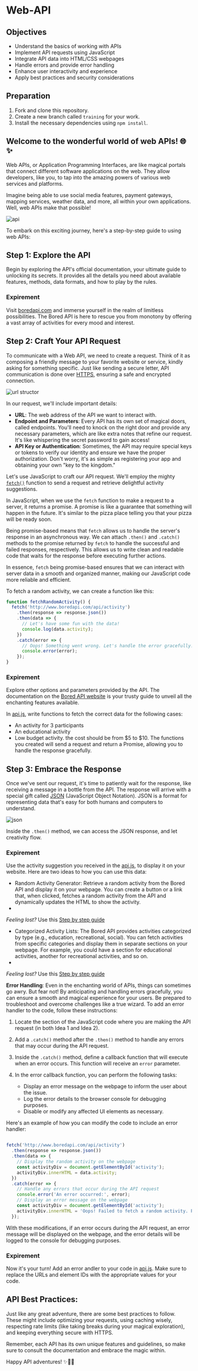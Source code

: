 # Web-API

## Objectives

- Understand the basics of working with APIs
- Implement API requests using JavaScript
- Integrate API data into HTML/CSS webpages
- Handle errors and provide error handling
- Enhance user interactivity and experience
- Apply best practices and security considerations

## Preparation

1. Fork and clone this repository.
2. Create a new branch called `training` for your work.
3. Install the necessary dependencies using `npm install`.


## Welcome to the wonderful world of web APIs! 🌐✨

Web APIs, or Application Programming Interfaces, are like magical portals that connect different software applications on the web. They allow developers, like you, to tap into the amazing powers of various web services and platforms.

Imagine being able to use social media features, payment gateways, mapping services, weather data, and more, all within your own applications. Well, web APIs make that possible!

![api](https://www.grapecity.com/componentone/docs/webapi/online-webapicore/images/webapi_core.png)

To embark on this exciting journey, here's a step-by-step guide to using web APIs:

## Step 1: Explore the API
Begin by exploring the API's official documentation, your ultimate guide to unlocking its secrets. It provides all the details you need about available features, methods, data formats, and how to play by the rules.

### Expirement
Visit [boredapi.com](http://www.boredapi.com/) and immerse yourself in the realm of limitless possibilities. The Bored API is here to rescue you from monotony by offering a vast array of activities for every mood and interest.

## Step 2: Craft Your API Request

To communicate with a Web API, we need to create a request. Think of it as composing a friendly message to your favorite website or service, kindly asking for something specific. Just like sending a secure letter, API communication is done over [HTTPS](https://developer.mozilla.org/en-US/docs/Web/HTTP), ensuring a safe and encrypted connection.

![url structor]([https://upload.wikimedia.org/wikipedia/commons/b/ba/URL_structure.jpg](https://cdn.ttgtmedia.com/rms/editorial/020619_TSS_RESTful-URL_half_column_mobile.png))

In our request, we'll include important details:
* **URL**: The web address of the API we want to interact with. 
* **Endpoint and Parameters**: Every API has its own set of magical doors, called endpoints. You'll need to knock on the right door and provide any necessary parameters, which are like extra notes that refine our request. It's like whispering the secret password to gain access!
* **API Key or Authentication**: Sometimes, the API may require special keys or tokens to verify our identity and ensure we have the proper authorization. Don't worry, it's as simple as registering your app and obtaining your own "key to the kingdom."

Let's use JavaScript to craft our API request. We'll employ the mighty [`fetch()`](https://developer.mozilla.org/en-US/docs/Web/API/Fetch_API/Using_Fetch) function to send a request and retrieve delightful activity suggestions.

In JavaScript, when we use the `fetch` function to make a request to a server, it returns a promise. A promise is like a guarantee that something will happen in the future. It's similar to the pizza place telling you that your pizza will be ready soon.

Being promise-based means that `fetch` allows us to handle the server's response in an asynchronous way. We can attach `.then()` and `.catch()` methods to the promise returned by `fetch` to handle the successful and failed responses, respectively. This allows us to write clean and readable code that waits for the response before executing further actions.

In essence, `fetch` being promise-based ensures that we can interact with server data in a smooth and organized manner, making our JavaScript code more reliable and efficient.

To fetch a random activity, we can create a function like this:

```js
function fetchRandomActivity() {
  fetch('http://www.boredapi.com/api/activity')
    .then(response => response.json())
    .then(data => {
      // Let's have some fun with the data!
      console.log(data.activity);
    })
    .catch(error => {
      // Oops! Something went wrong. Let's handle the error gracefully.
      console.error(error);
    });
}
```
### Expirement
Explore other options and parameters provided by the API. The documentation on the [Bored API website](http://www.boredapi.com/) is your trusty guide to unveil all the enchanting features available.

In [api.js](./expirement/api.js), write functions to fetch the correct data for the following cases:
* An activity for 3 participants
* An educational activity
* Low budget activity. the cost should be from $5 to $10.
The functions you created will send a request and return a Promise, allowing you to handle the response gracefully.

## Step 3: Embrace the Response

Once we've sent our request, it's time to patiently wait for the response, like receiving a message in a bottle from the API. 
The response will arrive with a special gift called [JSON](https://en.wikipedia.org/wiki/JSON) (JavaScript Object Notation). 
JSON is a format for representing data that's easy for both humans and computers to understand.

![json](https://www.w3resource.com/w3r_images/jsonviewer.stack.hu-format.png)

Inside the `.then()` method, we can access the JSON response, and let creativity flow. 

### Expirement

Use the activity suggestion you received in the [api.js](./expirement/api.js), to display it on your website. Here are two ideas to how you can use this data:
* Random Activity Generator: Retrieve a random activity from the Bored API and display it on your webpage. You can create a button or a link that, when clicked, fetches a random activity from the API and dynamically updates the HTML to show the activity.
* 
*Feeling lost?*
Use this [Step by step guide](./expirement/activity-generator-guide.md)

* Categorized Activity Lists: The Bored API provides activities categorized by type (e.g., education, recreational, social). You can fetch activities from specific categories and display them in separate sections on your webpage. For example, you could have a section for educational activities, another for recreational activities, and so on.
* 
*Feeling lost?*
Use this [Step by step guide](./expirement/categorized-activities-guide.md)




**Error Handling**: Even in the enchanting world of APIs, things can sometimes go awry. But fear not! By anticipating and handling errors gracefully, you can ensure a smooth and magical experience for your users. Be prepared to troubleshoot and overcome challenges like a true wizard.
To add an error handler to the code, follow these instructions:

1. Locate the section of the JavaScript code where you are making the API request (in both Idea 1 and Idea 2).

2. Add a `.catch()` method after the `.then()` method to handle any errors that may occur during the API request.

3. Inside the `.catch()` method, define a callback function that will execute when an error occurs. This function will receive an `error` parameter.

4. In the error callback function, you can perform the following tasks:
   - Display an error message on the webpage to inform the user about the issue.
   - Log the error details to the browser console for debugging purposes.
   - Disable or modify any affected UI elements as necessary.

Here's an example of how you can modify the code to include an error handler:

```js

fetch('http://www.boredapi.com/api/activity')
  .then(response => response.json())
  .then(data => {
    // Display the random activity on the webpage
    const activityDiv = document.getElementById('activity');
    activityDiv.innerHTML = data.activity;
  })
  .catch(error => {
    // Handle any errors that occur during the API request
    console.error('An error occurred:', error);
    // Display an error message on the webpage
    const activityDiv = document.getElementById('activity');
    activityDiv.innerHTML = 'Oops! Failed to fetch a random activity. Please try again later.';
  });
```

With these modifications, if an error occurs during the API request, an error message will be displayed on the webpage, and the error details will be logged to the console for debugging purposes.


### Expirement

Now it's your turn!
Add an error andler to your code in [api.js](./expirement/api.js).
Make sure to replace the URLs and element IDs with the appropriate values for your code.

## API Best Practices: 
Just like any great adventure, there are some best practices to follow. These might include optimizing your requests, using caching wisely, respecting rate limits (like taking breaks during your magical exploration), and keeping everything secure with HTTPS.

Remember, each API has its own unique features and guidelines, so make sure to consult the documentation and embrace the magic within.

Happy API adventures! ✨🚀🌈



